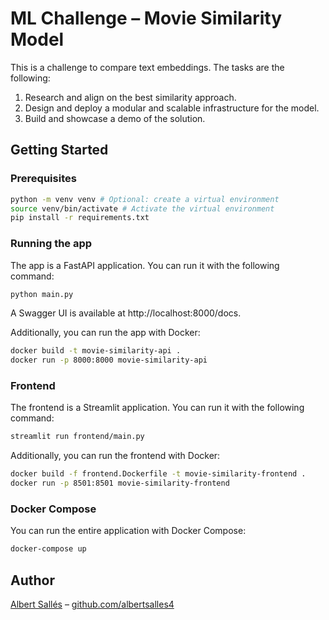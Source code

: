 # ML Challenge – Movie Similarity Model

This is a challenge to compare text embeddings. The tasks are the following:

1. Research and align on the best similarity approach.
2. Design and deploy a modular and scalable infrastructure for the model.
3. Build and showcase a demo of the solution.

## Getting Started

### Prerequisites

```bash
python -m venv venv # Optional: create a virtual environment
source venv/bin/activate # Activate the virtual environment
pip install -r requirements.txt
```

### Running the app

The app is a FastAPI application. You can run it with the following command:

```bash
python main.py
```

A Swagger UI is available at http://localhost:8000/docs.

Additionally, you can run the app with Docker:

```bash
docker build -t movie-similarity-api .
docker run -p 8000:8000 movie-similarity-api
```

### Frontend

The frontend is a Streamlit application. You can run it with the following command:

```bash
streamlit run frontend/main.py
```

Additionally, you can run the frontend with Docker:

```bash
docker build -f frontend.Dockerfile -t movie-similarity-frontend .
docker run -p 8501:8501 movie-similarity-frontend
```

### Docker Compose

You can run the entire application with Docker Compose:

```bash
docker-compose up
```

## Author

[Albert Sallés](https://www.linkedin.com/in/albert-salles/) – [github.com/albertsalles4](https://github.com/albertsalles4)